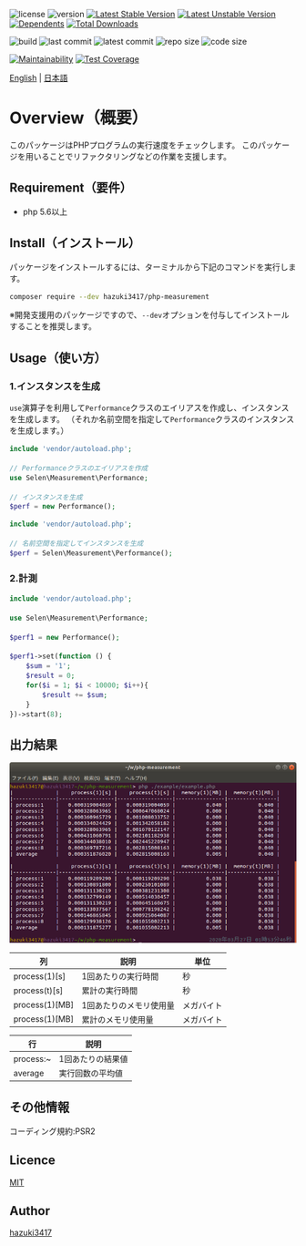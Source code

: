 ![license](https://img.shields.io/github/license/hazuki3417/php-measurement) ![version](https://img.shields.io/packagist/php-v/hazuki3417/php-measurement) [![Latest Stable Version](https://poser.pugx.org/hazuki3417/php-measurement/v)](//packagist.org/packages/hazuki3417/php-measurement) [![Latest Unstable Version](https://poser.pugx.org/hazuki3417/php-measurement/v/unstable)](//packagist.org/packages/hazuki3417/php-measurement) [![Dependents](https://poser.pugx.org/hazuki3417/php-measurement/dependents)](//packagist.org/packages/hazuki3417/php-measurement) [![Total Downloads](https://poser.pugx.org/hazuki3417/php-measurement/downloads)](//packagist.org/packages/hazuki3417/php-measurement) 

<!-- ![tag](https://img.shields.io/github/v/tag/hazuki3417/php-measurement)  -->
![build](https://img.shields.io/gitlab/pipeline/hazuki3417/php-measurement) ![last commit](https://img.shields.io/github/last-commit/hazuki3417/php-measurement) ![latest commit](https://img.shields.io/github/commits-since/hazuki3417/php-measurement/1.1.0) ![repo size](https://img.shields.io/github/repo-size/hazuki3417/php-measurement) ![code size](https://img.shields.io/github/languages/code-size/hazuki3417/php-measurement)

[![Maintainability](https://api.codeclimate.com/v1/badges/fc91d1a54ca4689fb4e3/maintainability)](https://codeclimate.com/github/hazuki3417/php-measurement/maintainability) [![Test Coverage](https://api.codeclimate.com/v1/badges/fc91d1a54ca4689fb4e3/test_coverage)](https://codeclimate.com/github/hazuki3417/php-measurement/test_coverage)

[English](README.md) | [日本語](README.ja.md)

# Overview（概要）

このパッケージはPHPプログラムの実行速度をチェックします。
このパッケージを用いることでリファクタリングなどの作業を支援します。

## Requirement（要件）
 - php 5.6以上
 

## Install（インストール）

パッケージをインストールするには、ターミナルから下記のコマンドを実行します。

```sh
composer require --dev hazuki3417/php-measurement
```

※開発支援用のパッケージですので、`--dev`オプションを付与してインストールすることを推奨します。


## Usage（使い方）

### 1.インスタンスを生成
`use`演算子を利用して`Performance`クラスのエイリアスを作成し、インスタンスを生成します。
（それか名前空間を指定して`Performance`クラスのインスタンスを生成します。）

```php
include 'vendor/autoload.php';

// Performanceクラスのエイリアスを作成
use Selen\Measurement\Performance;

// インスタンスを生成
$perf = new Performance();

```

```php
include 'vendor/autoload.php';

// 名前空間を指定してインスタンスを生成
$perf = Selen\Measurement\Performance();

```

### 2.計測

```php
include 'vendor/autoload.php';

use Selen\Measurement\Performance;

$perf1 = new Performance();

$perf1->set(function () {
    $sum = '1';
    $result = 0;
    for($i = 1; $i < 10000; $i++){
        $result += $sum;
    }
})->start(8);
```


## 出力結果

![performance](docs/images/performance.png)


|列|説明|単位|
|---|---|---|
|process(1)[s]|1回あたりの実行時間|秒|
|process(t)[s]|累計の実行時間|秒||
|process(1)[MB]|1回あたりのメモリ使用量|メガバイト|
|process(1)[MB]|累計のメモリ使用量|メガバイト|

|行|説明|
|---|---|
|process:~|1回あたりの結果値|
|average|実行回数の平均値|

## その他情報

コーディング規約:PSR2


## Licence
[MIT](https://github.com/hazuki3417/php-measurement/blob/master/LICENSE)

## Author

[hazuki3417](https://github.com/hazuki3417)
